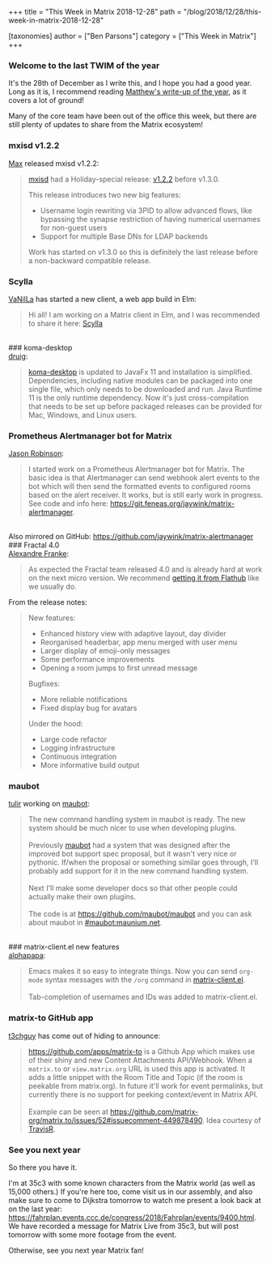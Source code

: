 +++
title = "This Week in Matrix 2018-12-28"
path = "/blog/2018/12/28/this-week-in-matrix-2018-12-28"

[taxonomies]
author = ["Ben Parsons"]
category = ["This Week in Matrix"]
+++

### Welcome to the last TWIM of the year

It's the 28th of December as I write this, and I hope you had a good year. Long as it is, I recommend reading <a href="/blog/2018/12/25/the-2018-matrix-holiday-special/">Matthew's write-up of the year</a>, as it covers a lot of ground!

Many of the core team have been out of the office this week, but there are still plenty of updates to share from the Matrix ecosystem!

### mxisd v1.2.2

<a href="https://matrix.to/#/@max:kamax.io">Max</a> released mxisd v1.2.2:
<blockquote><a href="https://github.com/kamax-matrix/mxisd">mxisd</a> had a Holiday-special release: <a href="https://github.com/kamax-matrix/mxisd/releases/tag/v1.2.2">v1.2.2</a> before v1.3.0.

This release introduces two new big features:
<ul>
 	<li>Username login rewriting via 3PID to allow advanced flows, like bypassing the synapse restriction of having numerical usernames for non-guest users</li>
 	<li>Support for multiple Base DNs for LDAP backends</li>
</ul>
Work has started on v1.3.0 so this is definitely the last release before a non-backward compatible release.</blockquote>

### Scylla

<a href="https://matrix.to/#/@daniel:riot.danilafe.com">VaNilLa</a> has started a new client, a web app build in Elm:
<blockquote>Hi all! I am working on a Matrix client in Elm, and I was recommended to share it here: <a href="https://github.com/DanilaFe/Scylla">Scylla</a></blockquote><br />
### koma-desktop
<br /><a href="https://matrix.to/#/@druig:matrix.org">druig</a>:<br /><blockquote><a href="https://github.com/koma-im/koma-desktop">koma-desktop</a> is updated to JavaFx 11 and installation is simplified. Dependencies, including native modules can be packaged into one single file, which only needs to be downloaded and run. Java Runtime 11 is the only runtime dependency. Now it's just cross-compilation that needs to be set up before packaged releases can be provided for Mac, Windows, and Linux users.</blockquote>

### Prometheus Alertmanager bot for Matrix

<a href="https://matrix.to/#/@jaywink:feneas.org">Jason Robinson</a>:
<blockquote>I started work on a Prometheus Alertmanager bot for Matrix. The basic idea is that Alertmanager can send webhook alert events to the bot which will then send the formatted events to configured rooms based on the alert receiver. It works, but is still early work in progress. See code and info here: <a href="https://git.feneas.org/jaywink/matrix-alertmanager">https://git.feneas.org/jaywink/matrix-alertmanager</a>.</blockquote><br />Also mirrored on GitHub: <a href="https://github.com/jaywink/matrix-alertmanager">https://github.com/jaywink/matrix-alertmanager</a><br />
### Fractal 4.0
<br /><a href="@afranke:matrix.org">Alexandre Franke</a>:<br /><blockquote>As expected the Fractal team released 4.0 and is already hard at work on the next micro version. We recommend <a href="https://flathub.org/apps/details/org.gnome.Fractal">getting it from Flathub</a> like we usually do.</blockquote>
From the release notes:
<blockquote>New features:
<ul>
 	<li>Enhanced history view with adaptive layout, day divider</li>
 	<li>Reorganised headerbar, app menu merged with user menu</li>
 	<li>Larger display of emoji-only messages</li>
 	<li>Some performance improvements</li>
 	<li>Opening a room jumps to first unread message</li>
</ul>
Bugfixes:
<ul>
 	<li>More reliable notifications</li>
 	<li>Fixed display bug for avatars</li>
</ul>
Under the hood:
<ul>
 	<li>Large code refactor</li>
 	<li>Logging infrastructure</li>
 	<li>Continuous integration</li>
 	<li>More informative build output</li>
</ul>
</blockquote>

### maubot

<a href="https://matrix.to/#/@tulir:maunium.net">tulir</a> working on <a href="https://github.com/maubot/maubot">maubot</a>:
<blockquote>The new command handling system in maubot is ready. The new system should be much nicer to use when developing plugins.<br /><br />Previously <a href="https://github.com/maubot/maubot">maubot</a> had a system that was designed after the improved bot support spec proposal, but it wasn't very nice or pythonic. If/when the proposal or something similar goes through, I'll probably add support for it in the new command handling system.<br /><br />Next I'll make some developer docs so that other people could actually make their own plugins.<br /><br />The code is at <a href="https://github.com/maubot/maubot">https://github.com/maubot/maubot</a> and you can ask about maubot in <a href="https://matrix.to/#/#maubot:maunium.net">#maubot:maunium.net</a>.</blockquote><br />
### matrix-client.el new features
<br /><a href="https://matrix.to/#/@alphapapa:matrix.org">alphapapa</a>:<br /><blockquote>Emacs makes it so easy to integrate things. Now you can send <code>org-mode</code> syntax messages with the <code>/org</code> command in <a href="https://github.com/jgkamat/matrix-client-el">matrix-client.el</a>.<br /><br />Tab-completion of usernames and IDs was added to matrix-client.el.</blockquote>

### matrix-to GitHub app

<a href="https://matrix.to/#/@x:riot.ovh">t3chguy</a> has come out of hiding to announce:
<blockquote><a href="https://github.com/apps/matrix-to">https://github.com/apps/matrix-to</a> is a Github App which makes use of their shiny and new Content Attachments API/Webhook. When a <code>matrix.to</code> or <code>view.matrix.org</code> URL is used this app is activated. It adds a little snippet with the Room Title and Topic (if the room is peekable from matrix.org). In future it'll work for event permalinks, but currently there is no support for peeking context/event in Matrix API.<br /><br />Example can be seen at <a href="https://github.com/matrix-org/matrix.to/issues/52#issuecomment-449878490">https://github.com/matrix-org/matrix.to/issues/52#issuecomment-449878490</a>. Idea courtesy of <a href="https://github.com/turt2live">TravisR</a>.</blockquote>

### See you next year

So there you have it.

I'm at 35c3 with some known characters from the Matrix world (as well as 15,000 others.) If you're here too, come visit us in our assembly, and also make sure to come to Dijkstra tomorrow to watch me present a look back at on the last year: <a href="https://fahrplan.events.ccc.de/congress/2018/Fahrplan/events/9400.html">https://fahrplan.events.ccc.de/congress/2018/Fahrplan/events/9400.html</a>. We have recorded a message for Matrix Live from 35c3, but will post tomorrow with some more footage from the event.

Otherwise, see you next year Matrix fan!
